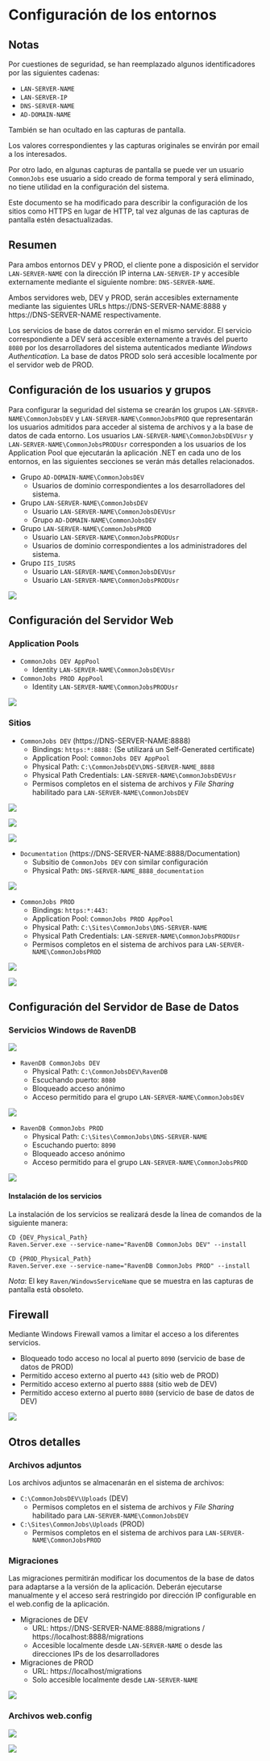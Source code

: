 ﻿# Configuración de los entornos

## Notas

Por cuestiones de seguridad, se han reemplazado algunos identificadores por las siguientes cadenas:

* `LAN-SERVER-NAME`
* `LAN-SERVER-IP`
* `DNS-SERVER-NAME`
* `AD-DOMAIN-NAME`

También se han ocultado en las capturas de pantalla.

Los valores correspondientes y las capturas originales se envirán por email a los interesados.

Por otro lado, en algunas capturas de pantalla se puede ver un usuario `CommonJobs` ese usuario a sido creado de forma temporal y será eliminado, no tiene utilidad en la configuración del sistema.

Este documento se ha modificado para describir la configuración de los sitios como HTTPS en lugar de HTTP, tal vez algunas de las capturas de pantalla estén desactualizadas.

## Resumen 

Para ambos entornos DEV y PROD, el cliente pone a disposición el servidor `LAN-SERVER-NAME` con la dirección IP interna `LAN-SERVER-IP` y accesible externamente mediante el siguiente nombre: `DNS-SERVER-NAME`.

Ambos servidores web, DEV y PROD, serán accesibles externamente mediante las siguientes URLs https://DNS-SERVER-NAME:8888 y https://DNS-SERVER-NAME respectivamente.

Los servicios de base de datos correrán en el mismo servidor. El servicio correspondiente a DEV será accesible externamente a través del puerto `8080` por los desarrolladores del sistema autenticados mediante _Windows Authentication_. La base de datos PROD solo será accesible localmente por el servidor web de PROD.


## Configuración de los usuarios y grupos

Para configurar la seguridad del sistema se crearán los grupos `LAN-SERVER-NAME\CommonJobsDEV` y `LAN-SERVER-NAME\CommonJobsPROD` que representarán los usuarios admitidos para acceder al sistema de archivos y a la base de datos de cada entorno. Los usuarios `LAN-SERVER-NAME\CommonJobsDEVUsr` y `LAN-SERVER-NAME\CommonJobsPRODUsr` corresponden a los usuarios de los Application Pool que ejecutarán la aplicación .NET en cada uno de los entornos, en las siguientes secciones se verán más detalles relacionados.

* Grupo `AD-DOMAIN-NAME\CommonJobsDEV`
   * Usuarios de dominio correspondientes a los desarrolladores del sistema.
* Grupo `LAN-SERVER-NAME\CommonJobsDEV`
   * Usuario `LAN-SERVER-NAME\CommonJobsDEVUsr`
   * Grupo `AD-DOMAIN-NAME\CommonJobsDEV`
* Grupo `LAN-SERVER-NAME\CommonJobsPROD`
   * Usuario `LAN-SERVER-NAME\CommonJobsPRODUsr`
   * Usuarios de dominio correspondientes a los administradores del sistema.
* Grupo `IIS_IUSRS`
   * Usuario `LAN-SERVER-NAME\CommonJobsDEVUsr`
   * Usuario `LAN-SERVER-NAME\CommonJobsPRODUsr`

![ ](Images/UsersGroups.jpg)

## Configuración del Servidor Web

### Application Pools

* `CommonJobs DEV AppPool`
   * Identity `LAN-SERVER-NAME\CommonJobsDEVUsr`
* `CommonJobs PROD AppPool`
   * Identity `LAN-SERVER-NAME\CommonJobsPRODUsr`

![ ](Images/IIS_AppPools.jpg)

### Sitios

* `CommonJobs DEV` (https://DNS-SERVER-NAME:8888)
   * Bindings: `https:*:8888:` (Se utilizará un Self-Generated certificate)
   * Application Pool: `CommonJobs DEV AppPool`
   * Physical Path: `C:\CommonJobsDEV\DNS-SERVER-NAME_8888`
   * Physical Path Credentials: `LAN-SERVER-NAME\CommonJobsDEVUsr`
   * Permisos completos en el sistema de archivos y _File Sharing_ habilitado para `LAN-SERVER-NAME\CommonJobsDEV` 

![ ](Images/IIS_DEV_Site.jpg)

![ ](Images/FileSystem_DEV.jpg)

![ ](Images/Sharing_DEV_folder.jpg)

* `Documentation` (https://DNS-SERVER-NAME:8888/Documentation)
   * Subsitio de `CommonJobs DEV` con similar configuración
   * Physical Path: `DNS-SERVER-NAME_8888_documentation`

![ ](Images/IIS_DEV_Documentation_Site.jpg)

* `CommonJobs PROD`
   * Bindings: `https:*:443:` 
   * Application Pool: `CommonJobs PROD AppPool`
   * Physical Path: `C:\Sites\CommonJobs\DNS-SERVER-NAME`
   * Physical Path Credentials: `LAN-SERVER-NAME\CommonJobsPRODUsr`
   * Permisos completos en el sistema de archivos para `LAN-SERVER-NAME\CommonJobsPROD`

![ ](Images/IIS_PROD_Site.jpg)

![ ](Images/FileSystem_PROD.jpg)

## Configuración del Servidor de Base de Datos

### Servicios Windows de RavenDB

![ ](Images/Services.jpg)

* `RavenDB CommonJobs DEV`
   * Physical Path: `C:\CommonJobsDEV\RavenDB`
   * Escuchando puerto: `8080`
   * Bloqueado acceso anónimo
   * Acceso permitido para el grupo `LAN-SERVER-NAME\CommonJobsDEV`

![ ](Images/RavenConfig_DEV.jpg)

* `RavenDB CommonJobs PROD`
   * Physical Path: `C:\Sites\CommonJobs\DNS-SERVER-NAME`
   * Escuchando puerto: `8090`
   * Bloqueado acceso anónimo
   * Acceso permitido para el grupo `LAN-SERVER-NAME\CommonJobsPROD`

![ ](Images/RavenConfig_PROD.jpg)

#### Instalación de los servicios

La instalación de los servicios se realizará desde la línea de comandos de la siguiente manera:

    CD {DEV_Physical_Path}
    Raven.Server.exe --service-name="RavenDB CommonJobs DEV" --install

    CD {PROD_Physical_Path}
    Raven.Server.exe --service-name="RavenDB CommonJobs PROD" --install

_Nota_: El key `Raven/WindowsServiceName` que se muestra en las capturas de pantalla está obsoleto.

## Firewall

Mediante Windows Firewall vamos a limitar el acceso a los diferentes servicios.

* Bloqueado todo acceso no local al puerto `8090` (servicio de base de datos de PROD)
* Permitido acceso externo al puerto `443` (sitio web de PROD)
* Permitido acceso externo al puerto `8888` (sitio web de DEV)
* Permitido acceso externo al puerto `8080` (servicio de base de datos de DEV)

![ ](Images/Firewall.jpg)

## Otros detalles

### Archivos adjuntos

Los archivos adjuntos se almacenarán en el sistema de archivos:

* `C:\CommonJobsDEV\Uploads` (DEV)
   * Permisos completos en el sistema de archivos y _File Sharing_ habilitado para `LAN-SERVER-NAME\CommonJobsDEV` 
* `C:\Sites\CommonJobs\Uploads` (PROD)
   * Permisos completos en el sistema de archivos para `LAN-SERVER-NAME\CommonJobsPROD` 

### Migraciones

Las migraciones permitirán modificar los documentos de la base de datos para adaptarse a la versión de la aplicación. Deberán ejecutarse manualmente y el acceso será restringido por dirección IP configurable en el web.config de la aplicación.

* Migraciones de DEV
  * URL: https://DNS-SERVER-NAME:8888/migrations / https://localhost:8888/migrations
  * Accesible localmente desde `LAN-SERVER-NAME` o desde las direcciones IPs de los desarrolladores
* Migraciones de PROD
  * URL: https://localhost/migrations
  * Solo accesible localmente desde `LAN-SERVER-NAME`

![ ](Images/Migrations.jpg)

### Archivos web.config

![ ](Images/WebConfig_DEV.jpg)

![ ](Images/WebConfig_PROD.jpg)
